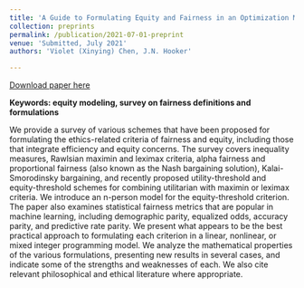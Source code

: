 ```yaml
---
title: 'A Guide to Formulating Equity and Fairness in an Optimization Model'
collection: preprints
permalink: /publication/2021-07-01-preprint
venue: 'Submitted, July 2021'
authors: 'Violet (Xinying) Chen, J.N. Hooker'

---
```


[Download paper here](https://vxychen.github.io/files/EquityEfficiencyGuide-full.pdf)

**Keywords: equity modeling, survey on fairness definitions and formulations**

We provide a survey of various schemes that have been proposed for formulating the ethics-related criteria of fairness and equity, including those that integrate efficiency and equity concerns. The survey covers inequality measures, Rawlsian maximin and leximax criteria, alpha fairness and proportional fairness (also known as the Nash bargaining solution), Kalai-Smorodinsky bargaining, and recently proposed utility-threshold and equity-threshold schemes for combining utilitarian with maximin or leximax criteria. We introduce an n-person model for the equity-threshold criterion. The paper also examines statistical fairness metrics that are popular in machine learning, including demographic parity, equalized odds, accuracy parity, and predictive rate parity. We present what appears to be the best practical approach to formulating each criterion in a linear, nonlinear, or mixed integer programming model. We analyze the mathematical properties of the various formulations, presenting new results in several cases, and indicate some of the strengths and weaknesses of each. We also cite relevant philosophical and ethical literature where appropriate.
